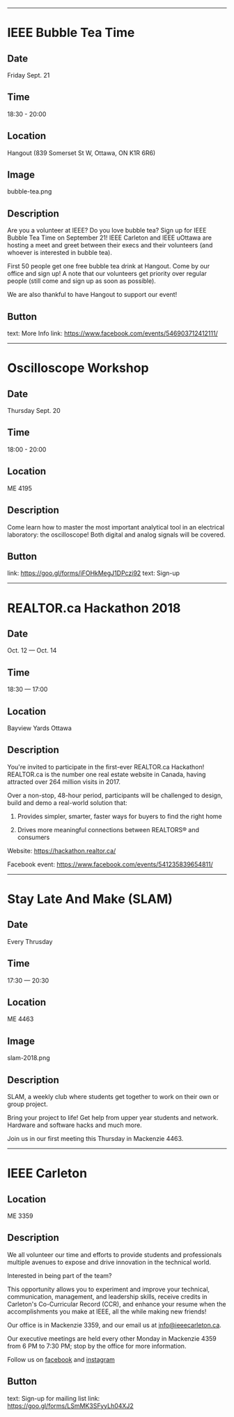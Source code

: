 -----------------------
# IEEE Bubble Tea Time

## Date
Friday Sept. 21

## Time
18:30 - 20:00

## Location
Hangout (839 Somerset St W, Ottawa, ON K1R 6R6)

## Image
bubble-tea.png

## Description
Are you a volunteer at IEEE? Do you love bubble tea? Sign up for IEEE Bubble Tea Time on September 21! IEEE Carleton and IEEE uOttawa are hosting a meet and greet between their execs and their volunteers (and whoever is interested in bubble tea).

First 50 people get one free bubble tea drink at Hangout. Come by our office and sign up! A note that our volunteers get priority over regular people (still come and sign up as soon as possible).

We are also thankful to have Hangout to support our event!

## Button
text: More Info
link: https://www.facebook.com/events/546903712412111/

-----------------------
# Oscilloscope Workshop

## Date
Thursday Sept. 20

## Time
18:00 - 20:00

## Location
ME 4195

## Description

Come learn how to master the most important analytical tool in an electrical laboratory: the oscilloscope! Both digital and analog signals will be covered.


## Button

link: https://goo.gl/forms/iFOHkMegJ1DPczi92
text: Sign-up

---------------------------
# REALTOR.ca Hackathon 2018

## Date
Oct. 12 — Oct. 14

## Time
18:30 — 17:00

## Location
Bayview Yards Ottawa

## Description
You're invited to participate in the first-ever REALTOR.ca Hackathon!  REALTOR.ca is the number one real estate website in Canada, having attracted over 264 million visits in 2017.

Over a non-stop, 48-hour period, participants will be challenged to design, build and demo a real-world solution that:

1. Provides simpler, smarter, faster ways for buyers to find the right home

2. Drives more meaningful connections between REALTORS® and consumers

Website: https://hackathon.realtor.ca/

Facebook event: https://www.facebook.com/events/541235839654811/

---------------------------
# Stay Late And Make (SLAM)

## Date
Every Thrusday

## Time
17:30 — 20:30

## Location
ME 4463

## Image
slam-2018.png

## Description

SLAM, a weekly club where students get together to work on their own or group project.

Bring your project to life! Get help from upper year students and network. Hardware and software hacks and much more.

Join us in our first meeting this Thursday in Mackenzie 4463.

-----------------------
# IEEE Carleton

## Location
ME 3359

## Description
We all volunteer our time and efforts to provide students and professionals multiple avenues to expose and drive innovation in the technical world.

Interested in being part of the team?

This opportunity allows you to experiment and improve your technical, communication, management, and leadership skills, receive credits in Carleton's Co-Curricular Record (CCR), and enhance your resume when the accomplishments you make at IEEE, all the while making new friends!

Our office is in Mackenzie 3359, and our email us at info@ieeecarleton.ca.

Our executive meetings are held every other Monday in Mackenzie 4359 from 6 PM to 7:30 PM; stop by the office for more information.

Follow us on [facebook](http://facebook.com/ieeecarleton/) and [instagram](https://www.instagram.com/ieeecarleton/)

## Button
text: Sign-up for mailing list
link: https://goo.gl/forms/LSmMK3SFyyLh04XJ2
